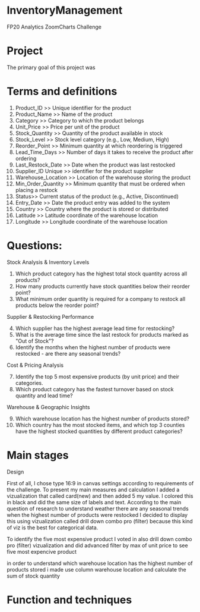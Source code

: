 # InventoryManagement
FP20 Analytics ZoomCharts Challenge

# Project

The primary goal of this project was



# Terms and definitions 

1) Product_ID	>> Unique identifier for the product
2) Product_Name >>	Name of the product
3) Category >>	Category to which the product belongs
4) Unit_Price >>	Price per unit of the product
5) Stock_Quantity >>	Quantity of the product available in stock
6) Stock_Level	>> Stock level category (e.g., Low, Medium, High)
7) Reorder_Point	>> Minimum quantity at which reordering is triggered
8) Lead_Time_Days >>	Number of days it takes to receive the product after ordering
9) Last_Restock_Date	>> Date when the product was last restocked
10) Supplier_ID	Unique >> identifier for the product supplier
11) Warehouse_Location >>	Location of the warehouse storing the product
12) Min_Order_Quantity >>	Minimum quantity that must be ordered when placing a restock
13) Status>>	Current status of the product (e.g., Active, Discontinued)
14) Entry_Date >>	Date the product entry was added to the system
15) Country >>	Country where the product is stored or distributed
16) Latitude >>	Latitude coordinate of the warehouse location
17) Longitude >>	Longitude coordinate of the warehouse location





# Questions: 

Stock Analysis & Inventory Levels
1. Which product category has the highest total stock quantity across all products?
2. How many products currently have stock quantities below their reorder point?
3. What minimum order quantity is required for a company to restock all products below the reorder point?


Supplier & Restocking Performance

4. Which supplier has the highest average lead time for restocking?
5. What is the average time since the last restock for products marked as "Out of Stock"?
6. Identify the months when the highest number of products were restocked - are there any seasonal trends?


Cost & Pricing Analysis

7. Identify the top 5 most expensive products (by unit price) and their categories.
8. Which product category has the fastest turnover based on stock quantity and lead time?



Warehouse & Geographic Insights

9. Which warehouse location has the highest number of products stored?
10. Which country has the most stocked items, and which top 3 counties have the highest stocked quantities by different product categories?


# Main stages 

Design 

First of all, I chose type 16:9 in canvas settings according to requirements of the challenge. To present my main measures and calculation I added a vizualization that called card(new) and then added 5 my value. I colored this in black and did the same size of labels and text.
According to the main question of research to understand weather there are any seasonal trends when the highest number of products were restocked I decided to display this using vizualization called drill down combo pro (filter) because this kind of viz is the best for categorical data.

To identify the five most expensive product I voted in also drill down combo pro (filter) vizualization and did advanced filter by max of unit price to see five most expencive product

in order to understand which warehouse location has the highest number of products stored i made use column warehouse location and calculate the sum of stock quantity 
# Function and techniques


